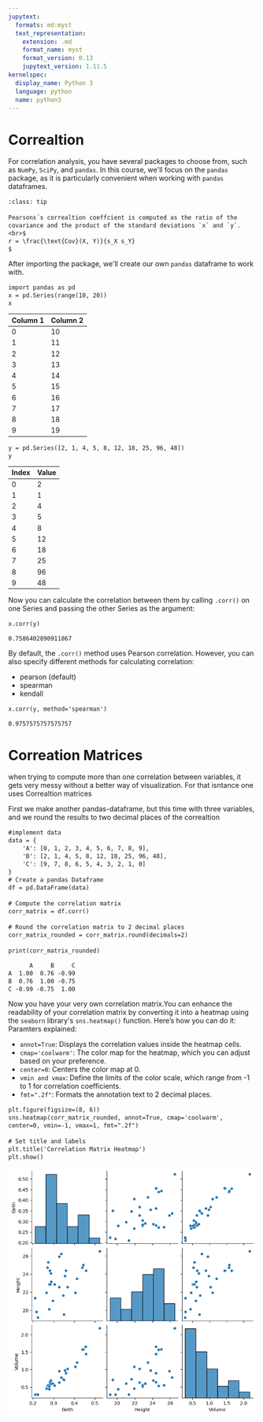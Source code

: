 ```yaml
---
jupytext:
  formats: md:myst
  text_representation:
    extension: .md
    format_name: myst
    format_version: 0.13
    jupytext_version: 1.11.5
kernelspec:
  display_name: Python 3
  language: python
  name: python3
---
```


# Correaltion
  For correlation analysis, you have several packages to choose from, such as `NumPy`, `SciPy`, and `pandas`. In this course, we'll focus on the `pandas` package, as it is particularly convenient when working with `pandas` dataframes.
```{admonition} Pearson´s correlation
:class: tip

Pearsons´s correaltion coeffcient is computed as the ratio of the covariance and the product of the standard deviations `x` and `y`.
<br>$
r = \frac{\text{Cov}(X, Y)}{s_X s_Y}
$

``` 
After importing the package, we'll create our own `pandas` dataframe to work with.
```{code-cell}
import pandas as pd
x = pd.Series(range(10, 20))
x
```
| Column 1 | Column 2 |
|----------|----------|
| 0        | 10       |
| 1        | 11       |
| 2        | 12       |
| 3        | 13       |
| 4        | 14       |
| 5        | 15       |
| 6        | 16       |
| 7        | 17       |
| 8        | 18       |
| 9        | 19       |
```{code-cell}
y = pd.Series([2, 1, 4, 5, 8, 12, 18, 25, 96, 48])
y
```
| Index | Value |
|-------|-------|
| 0     | 2     |
| 1     | 1     |
| 2     | 4     |
| 3     | 5     |
| 4     | 8     |
| 5     | 12    |
| 6     | 18    |
| 7     | 25    |
| 8     | 96    |
| 9     | 48    |

 Now you can calculate the correlation between them by calling `.corr()` on one Series and passing the other Series as the argument:
 ```{code-cell}
 x.corr(y) 
 ```
 ```{code-cell}
0.7586402890911867
 ```
By default, the `.corr()` method uses Pearson correlation. However, you can also specify different methods for calculating correlation:

* pearson (default)
* spearman
* kendall
```{code-cell}
x.corr(y, method='spearman')  
```
```{code-cell}
0.9757575757575757
```
# Correation Matrices
when trying to compute more than one correlation between variables, it gets very messy without a better way of visualization. For that isntance one uses Correaltion matrices

First we make another pandas-dataframe, but this time with three variables, and we round the results to two decimal places of the correaltion

```{code-cell}
#implement data
data = {
    'A': [0, 1, 2, 3, 4, 5, 6, 7, 8, 9],
    'B': [2, 1, 4, 5, 8, 12, 18, 25, 96, 48],
    'C': [9, 7, 8, 6, 5, 4, 3, 2, 1, 0]
}
# Create a pandas Dataframe
df = pd.DataFrame(data)

# Compute the correlation matrix
corr_matrix = df.corr()

# Round the correlation matrix to 2 decimal places
corr_matrix_rounded = corr_matrix.round(decimals=2)

print(corr_matrix_rounded)
```
```{code-cell}
      A     B     C
A  1.00  0.76 -0.99
B  0.76  1.00 -0.75
C -0.99 -0.75  1.00
```
Now you have your very own correlation matrix.You can enhance the readability of your correlation matrix by converting it into a heatmap using the `seaborn` library's `sns.heatmap()` function. Here’s how you can do it:
Paramters explained:
* `annot=True`: Displays the correlation values inside the heatmap cells.
* `cmap='coolwarm'`: The color map for the heatmap, which you can adjust based on your preference.
* `center=0`: Centers the color map at 0.
* `vmin and vmax`: Define the limits of the color scale, which range from -1 to 1 for correlation coefficients.
* `fmt=".2f"`: Formats the annotation text to 2 decimal places.

```{code-cell}
plt.figure(figsize=(8, 6))
sns.heatmap(corr_matrix_rounded, annot=True, cmap='coolwarm', center=0, vmin=-1, vmax=1, fmt=".2f")

# Set title and labels
plt.title('Correlation Matrix Heatmap')
plt.show()
```
![alt text](image-1.png)
